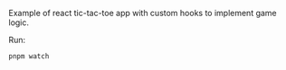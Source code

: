 Example of react tic-tac-toe app with custom hooks to implement game logic.

Run:
```
pnpm watch
```
